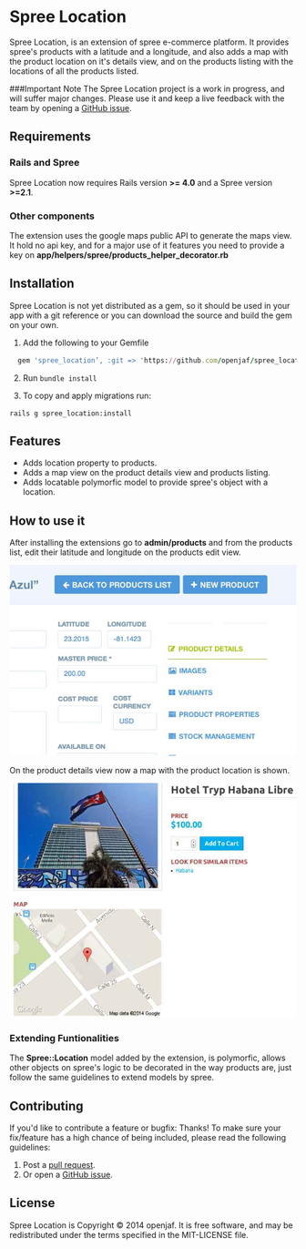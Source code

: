 Spree Location
=========
Spree Location, is an extension of spree e-commerce platform. It provides spree's products with a latitude and a longitude, and also adds a map with the product location on it's details view, and on the products listing with the locations of all the products listed.

###Important Note
The Spree Location project is a work in progress, and will suffer major changes. Please use it and keep a live feedback with the team by opening a [GitHub issue](https://github.com/openjaf/spree_location/issues/new).

Requirements
------------
### Rails and Spree
Spree Location now requires Rails version **>= 4.0** and a Spree version **>=2.1**.
### Other components
The extension uses the google maps public API to generate the maps view. It hold no api key, and for a major use of it features you need to provide a key on **app/helpers/spree/products_helper_decorator.rb**

Installation
------------

Spree Location is not yet distributed as a gem, so it should be used in your app with a git reference or you can download the source and build the gem on your own.

1. Add the following to your Gemfile

  ```ruby
    gem 'spree_location’, :git => 'https://github.com/openjaf/spree_location.git', :branch => 'master'
  ```

2. Run `bundle install`

3. To copy and apply migrations run:

  ```
  rails g spree_location:install
  ```

Features
------------

- Adds location property to products.
- Adds a map view on the product details view and products listing.
- Adds locatable polymorfic model to provide spree's object with a location.


How to use it
------------

After installing the extensions go to **admin/products** and from the products list, edit their latitude and longitude on the products edit view.

![Edit location attributes](/readme_images/edit_view.jpg?raw=true "Products Edit View")

On the product details view now a map with the product location is shown.

![map view](/readme_images/details_view.jpg?raw=true "Products Details View")

### Extending Funtionalities
The **Spree::Location** model added by the extension, is polymorfic, allows other objects on spree's logic to be decorated in the way products are, just follow the same guidelines to extend models by spree.


Contributing
------------

If you'd like to contribute a feature or bugfix: Thanks! To make sure your
fix/feature has a high chance of being included, please read the following
guidelines:

1. Post a [pull request](https://github.com/openjaf/spree_location/compare/).
2. Or open a [GitHub issue](https://github.com/openjaf/spree_location/issues/new).

License
-------

Spree Location is Copyright © 2014 openjaf. It is free software, and may be
redistributed under the terms specified in the MIT-LICENSE file.